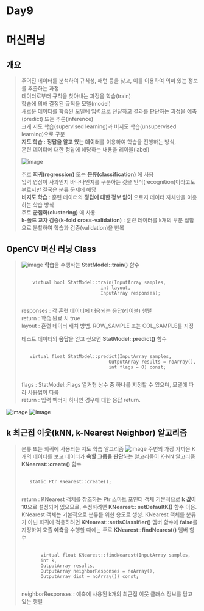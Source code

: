 Day9
===
# 머신러닝

## 개요
> 주어진 데이터를 분석하여 규칙성, 패턴 등을 찾고, 이를 이용하여 의미 있는 정보를 추출하는 과정 <br>
> 데이터로부터 규칙을 찾아내는 과정을 학습(train) <br>
> 학습에 의해 결정된 규칙을 모델(model) <br>
> 새로운 데이터를 학습된 모델에 입력으로 전달하고 결과를 판단하는 과정을 예측(predict) 또는 추론(inference) <br>
> 크게 지도 학습(supervised learning)과 비지도 학습(unsupervised learning)으로 구분 <br>
> **지도 학습** : **정답을 알고 있는 데이터**를 이용하여 학습을 진행하는 방식, <br>
> 훈련 데이터에 대한 정답에 해당하는 내용을 레이블(label) <br>
>
> ![image](https://github.com/god102104/openCV_Practice/assets/43011129/9af1ea39-1580-46be-99f9-79bc11365493) <br>
>
> 주로 **회귀(regression)** 또는 **분류(classification)** 에 사용 <br>
> 입력 영상이 사과인지 바나나인지를 구분하는 것을 인식(recognition)이라고도 부르지만 결국은 분류 문제에 해당 <br>
> **비지도 학습** : 훈련 데이터의 **정답에 대한 정보 없이** 오로지 데이터 자체만을 이용하는 학습 방식 <br>
> 주로 **군집화(clustering)** 에 사용 <br>
> **k-폴드 교차 검증(k-fold cross-validation)** : 훈련 데이터를 k개의 부분 집합으로 분할하여 학습과 검증(validation)을 반복 <br>


## OpenCV 머신 러닝 Class
>![image](https://github.com/god102104/openCV_Practice/assets/43011129/10bd1ee6-6424-48cb-88b3-2cf23e53a514) 
> **학습**을 수행하는 **StatModel::train()** 함수 <br>
> <pre>
>   <code>
>     virtual bool StatModel::train(InputArray samples, 
>                              int layout, 
>                              InputArray responses);
>   </code>
> </pre>
> responses : 각 훈련 데이터에 대응되는 응답(레이블) 행렬 <br>
> return : 학습 완료 시 true <br>
> layout : 훈련 데이터 배치 방법. ROW_SAMPLE 또는 COL_SAMPLE를 지정 <br>
>
> 테스트 데이터의 **응답**을 얻고 싶으면 **StatModel::predict()** 함수 <br>
> <pre>
>  <code>
>    virtual float StatModel::predict(InputArray samples, 
>                                 OutputArray results = noArray(), 
>                                 int flags = 0) const;
>   </code>
> </pre>
> flags : StatModel::Flags 열거형 상수 중 하나를 지정할 수 있으며, 모델에 따라 사용법이 다름 <br>
> return : 입력 벡터가 하나인 경우에 대한 응답 return. <br>
>
> 
![image](https://github.com/god102104/openCV_Practice/assets/43011129/372374f9-cfed-4a45-b650-a0b8767c329c)
![image](https://github.com/god102104/openCV_Practice/assets/43011129/6153d933-1307-4804-bd70-1e028a90bacb)


## k 최근접 이웃(kNN, k-Nearest Neighbor) 알고리즘
> 분류 또는 회귀에 사용되는 지도 학습 알고리즘
> ![image](https://github.com/god102104/openCV_Practice/assets/43011129/7c52669c-9e70-482e-8cfb-b72c1cf64689)
> 주변의 가장 가까운 K개의 데이터를 보고 데이터가 **속할 그룹을 판단**하는 알고리즘이 K-NN 알고리즘
> **KNearest::create()** 함수
> <pre>
>  <code>
>    static Ptr<KNearest> KNearest::create();
>  </code>
> </pre>
> return : KNearest 객체를 참조하는 Ptr 스마트 포인터 객체
> 기본적으로 **k 값이 10**으로 설정되어 있으므로, 수정하려면 **KNearest:: setDefaultK()** 함수 이용.
> KNearest 객체는 기본적으로 분류를 위한 용도로 생성.
> KNearest 객체를 분류가 아닌 회귀에 적용하려면 **KNearest::setIsClassifier()** 멤버 함수에 **false**를 지정하여 호출
> **예측**을 수행할 때에는 주로 **KNearest::findNearest()** 멤버 함수
> <pre>
>  <code>
>        virtual float KNearest::findNearest(InputArray samples, 
>        int k,
>        OutputArray results,
>        OutputArray neighborResponses = noArray(),
>        OutputArray dist = noArray()) const;
>  </code>
> </pre>
> neighborResponses : 예측에 사용된 k개의 최근접 이웃 클래스 정보를 담고 있는 행렬
